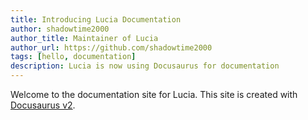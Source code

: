 ```yaml
---
title: Introducing Lucia Documentation
author: shadowtime2000
author_title: Maintainer of Lucia
author_url: https://github.com/shadowtime2000
tags: [hello, documentation]
description: Lucia is now using Docusaurus for documentation
---
```


Welcome to the documentation site for Lucia. This site is created with [Docusaurus v2](https://v2.docusaurus.io).